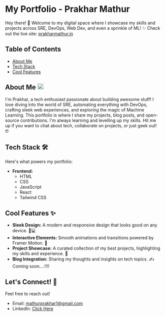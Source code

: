 #  My Portfolio - Prakhar Mathur 

Hey there! 👋 Welcome to my digital space where I showcase my skills and projects across SRE, DevOps, Web Dev, and even a sprinkle of ML! ✨ Check out the live site: [prakharmathur.in](https://prakharmathur.in)  


## Table of Contents

- [About Me](#about-me)
- [Tech Stack](#tech-stack)
- [Cool Features](#cool-features)

## About Me <img src="https://emojis.wiki/thumbs-up-medium-skin-tone/thumbs-up-medium-skin-tone.png" alt="Thumbs Up" width="20">

I'm Prakhar, a tech enthusiast passionate about building awesome stuff!  I love diving into the world of SRE, automating everything with DevOps, crafting sleek web experiences, and exploring the magic of Machine Learning.  This portfolio is where I share my projects, blog posts, and open-source contributions.  I'm always learning and levelling up my skills.  Hit me up if you want to chat about tech, collaborate on projects, or just geek out! 🤓

## Tech Stack 🛠️

Here's what powers my portfolio:

- **Frontend:**
    - HTML
    - CSS
    - JavaScript
    - React
    - Tailwind CSS
  

## Cool Features ✨

- **Sleek Design:**  A modern and responsive design that looks good on any device. 📱💻
- **Interactive Elements:** Smooth animations and transitions powered by Framer Motion.  💨
- **Project Showcase:**  A curated collection of my best projects, highlighting my skills and experience.  📂
- **Blog Integration:**  Sharing my thoughts and insights on tech topics. ✍️ Coming soon....!!!!


## Let's Connect! 🤝

Feel free to reach out!

- Email: [mathurprakhar1@gmail.com](mailto:mathurprakhar1@gmail.com)
- LinkedIn: [Click Here](https://www.linkedin.com/in/mathurprakhar1/)
